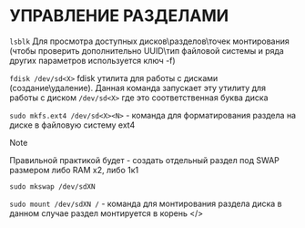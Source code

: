 # УПРАВЛЕНИЕ РАЗДЕЛАМИ

`lsblk` Для просмотра доступных дисков\разделов\точек монтирования (чтобы проверить дополнительно UUID\тип файловой системы и ряда других параметров используется ключ -f)

`fdisk /dev/sd<X>` fdisk утилита для работы с дисками (создание\удаление). Данная команда запускает эту утилиту для работы с диском `/dev/sd<X>` где <X> это соответственная буква диска

`sudo mkfs.ext4 /dev/sd<X><N>` - команда для форматирования раздела <N> на диске <X> в файловую систему ext4

> [!NOTE]
> Правильной практикой будет - создать отдельный раздел под SWAP размером либо RAM x2, либо 1к1

`sudo mkswap /dev/sdXN `

`sudo mount /dev/sdXN /` - команда для монтирования раздела <N> диска <X> в данном случае раздел монтируется в корень </>
